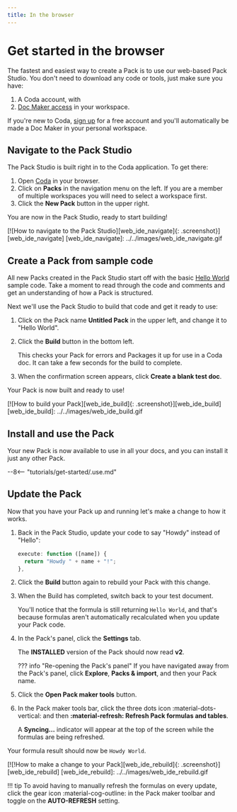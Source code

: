 ```yaml
---
title: In the browser
---
```


# Get started in the browser

The fastest and easiest way to create a Pack is to use our web-based Pack Studio. You don't need to download any code or tools, just make sure you have:

1. A Coda account, with
2. [Doc Maker access](https://help.coda.io/en/articles/3388781-members-and-roles) in your workspace.

If you're new to Coda, [sign up](https://coda.io/signup) for a free account and you'll automatically be made a Doc Maker in your personal workspace.

## Navigate to the Pack Studio

The Pack Studio is built right in to the Coda application. To get there:

1. Open [Coda](https://coda.io/docs) in your browser.
1. Click on **Packs** in the navigation menu on the left. If you are a member of multiple workspaces you will need to select a workspace first.
1. Click the **New Pack** button in the upper right.

You are now in the Pack Studio, ready to start building!

[![How to navigate to the Pack Studio][web_ide_navigate]{: .screenshot}][web_ide_navigate]
[web_ide_navigate]: ../../images/web_ide_navigate.gif

## Create a Pack from sample code

All new Packs created in the Pack Studio start off with the basic [Hello World](../../samples/full/hello-world.md) sample code. Take a moment to read through the code and comments and get an understanding of how a Pack is structured.

Next we'll use the Pack Studio to build that code and get it ready to use:

1. Click on the Pack name **Untitled Pack** in the upper left, and change it to "Hello World".

1. Click the **Build** button in the bottom left.

    This checks your Pack for errors and Packages it up for use in a Coda doc. It can take a few seconds for the build to complete.

1. When the confirmation screen appears, click **Create a blank test doc**.

Your Pack is now built and ready to use!

[![How to build your Pack][web_ide_build]{: .screenshot}][web_ide_build]
[web_ide_build]: ../../images/web_ide_build.gif

## Install and use the Pack

Your new Pack is now available to use in all your docs, and you can install it just any other Pack.

--8<-- "tutorials/get-started/.use.md"

## Update the Pack

Now that you have your Pack up and running let's make a change to how it works.

1. Back in the Pack Studio, update your code to say "Howdy" instead of "Hello":

    ```ts hl_lines="2"
    execute: function ([name]) {
      return "Howdy " + name + "!";
    },
    ```

1. Click the **Build** button again to rebuild your Pack with this change.
1. When the Build has completed, switch back to your test document.

    You'll notice that the formula is still returning `Hello World`, and that's because formulas aren't automatically recalculated when you update your Pack code.

1. In the Pack's panel, click the **Settings** tab.

    The **INSTALLED** version of the Pack should now read **v2**.

    ??? info "Re-opening the Pack's panel"
        If you have navigated away from the Pack's panel, click **Explore**, **Packs & import**, and then your Pack name.

1. Click the **Open Pack maker tools** button.
1. In the Pack maker tools bar, click the three dots icon :material-dots-vertical: and then **:material-refresh: Refresh Pack formulas and tables**.

    A **Syncing...** indicator will appear at the top of the screen while the formulas are being refreshed.

Your formula result should now be `Howdy World`.

[![!How to make a change to your Pack][web_ide_rebuild]{: .screenshot}][web_ide_rebuild]
[web_ide_rebuild]: ../../images/web_ide_rebuild.gif

!!! tip
    To avoid having to manually refresh the formulas on every update, click the gear icon :material-cog-outline: in the Pack maker toolbar and toggle on the **AUTO-REFRESH**  setting.
